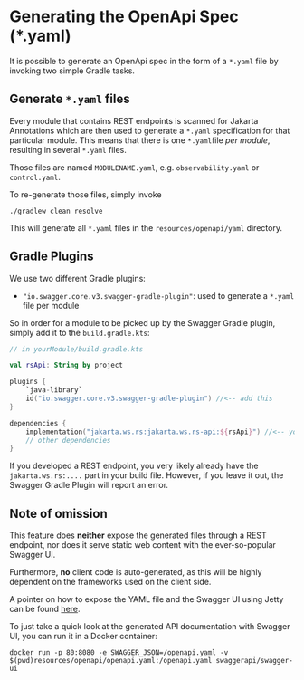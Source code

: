 # Generating the OpenApi Spec (*.yaml)

It is possible to generate an OpenApi spec in the form of a `*.yaml` file by invoking two simple Gradle
tasks.


## Generate `*.yaml` files

Every module that contains REST endpoints is scanned for Jakarta Annotations which are then
used to generate a `*.yaml` specification for that particular module. 
This means that there is one `*.yaml`file _per module_, resulting in several `*.yaml` files.

Those files are named `MODULENAME.yaml`, e.g. `observability.yaml` or `control.yaml`. 

To re-generate those files, simply invoke 
```shell
./gradlew clean resolve
```
This will generate all `*.yaml` files in the `resources/openapi/yaml` directory.

## Gradle Plugins

We use two different Gradle plugins:
- `"io.swagger.core.v3.swagger-gradle-plugin"`: used to generate a `*.yaml` file per module

So in order for a module to be picked up by the Swagger Gradle plugin, simply add it to the `build.gradle.kts`:

```kotlin
// in yourModule/build.gradle.kts

val rsApi: String by project

plugins {
    `java-library`
    id("io.swagger.core.v3.swagger-gradle-plugin") //<-- add this
}

dependencies {
    implementation("jakarta.ws.rs:jakarta.ws.rs-api:${rsApi}") //<-- you'll probably already have this
    // other dependencies
}
```

If you developed a REST endpoint, you very likely already have the `jakarta.ws.rs:....` part in your build file.
However, if you leave it out, the Swagger Gradle Plugin will report an error.

## Note of omission

This feature does **neither** expose the generated files through a REST endpoint, nor does it serve static
web content with the ever-so-popular Swagger UI.

Furthermore, **no** client code is auto-generated, as this will be highly dependent on the frameworks used 
on the client side. 

A pointer on how to expose the YAML file and the Swagger UI using Jetty can be found [here](https://anirtek.github.io/java/jetty/swagger/openapi/2021/06/12/Hooking-up-OpenAPI-with-Jetty.html).

To just take a quick look at the generated API documentation with Swagger UI, you can run it in a Docker container:

```shell
docker run -p 80:8080 -e SWAGGER_JSON=/openapi.yaml -v $(pwd)resources/openapi/openapi.yaml:/openapi.yaml swaggerapi/swagger-ui
```

